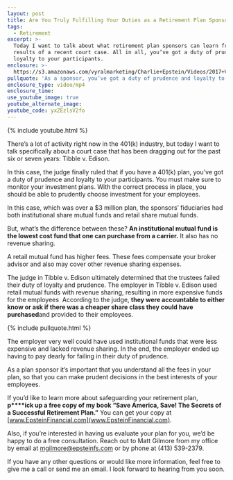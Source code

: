 ```yaml
---
layout: post
title: Are You Truly Fulfilling Your Duties as a Retirement Plan Sponsor?
tags:
  - Retirement
excerpt: >-
  Today I want to talk about what retirement plan sponsors can learn from the
  results of a recent court case. All in all, you’ve got a duty of prudence and
  loyalty to your participants.
enclosure: >-
  https://s3.amazonaws.com/vyralmarketing/Charlie+Epstein/Videos/2017+Videos/TIBBLE+vs+EDISON+-+The+401K+Coach.mp4
pullquote: 'As a sponsor, you’ve got a duty of prudence and loyalty to your participants.'
enclosure_type: video/mp4
enclosure_time:
use_youtube_image: true
youtube_alternate_image:
youtube_code: yxZEzlsV2fo
---
```



{% include youtube.html %}

There’s a lot of activity right now in the 401(k) industry, but today I want to talk specifically about a court case that has been dragging out for the past six or seven years: Tibble v. Edison.

In this case, the judge finally ruled that if you have a 401(k) plan, you’ve got a duty of prudence and loyalty to your participants. You must make sure to monitor your investment plans. With the correct process in place, you should be able to prudently choose investment for your employees.

In this case, which was over a $3 million plan, the sponsors’ fiduciaries had both institutional share mutual funds and retail share mutual funds.

But, what’s the difference between these? **An institutional mutual fund is the lowest cost fund that one can purchase from a carrier.** It also has no revenue sharing.

A retail mutual fund has higher fees. These fees compensate your broker advisor and also may cover other revenue sharing expenses.

The judge in Tibble v. Edison ultimately determined that the trustees failed their duty of loyalty and prudence. The employer in Tibble v. Edison used retail mutual funds with revenue sharing, resulting in more expensive funds for the employees  According to the judge, **they were accountable to either know or ask if there was a cheaper share class they could have purchased**and provided to their employees.

{% include pullquote.html %}

The employer very well could have used institutional funds that were less expensive and lacked revenue sharing. In the end, the employer ended up having to pay dearly for failing in their duty of prudence.

As a plan sponsor it’s important that you understand all the fees in your plan, so that you can make prudent decisions in the best interests of your employees.

If you’d like to learn more about safeguarding your retirement plan, **p****ick up a free copy of my book “Save America, Save! The Secrets of a Successful Retirement Plan.”** You can get your copy at [www.EpsteinFinancial.com](www.EpsteinFinancial.com).

Also, if you’re interested in having us evaluate your plan for you, we’d be happy to do a free consultation. Reach out to Matt Gilmore from my office by email at [ mgilmore@epsteinfs.com](&#109;&#097;&#105;&#108;&#116;&#111;:&#109;&#103;&#105;&#108;&#109;&#111;&#114;&#101;&#064;&#101;&#112;&#115;&#116;&#101;&#105;&#110;&#102;&#115;&#046;&#099;&#111;&#109;) or by phone at (413) 539-2379.

If you have any other questions or would like more information, feel free to give me a call or send me an email. I look forward to hearing from you soon.